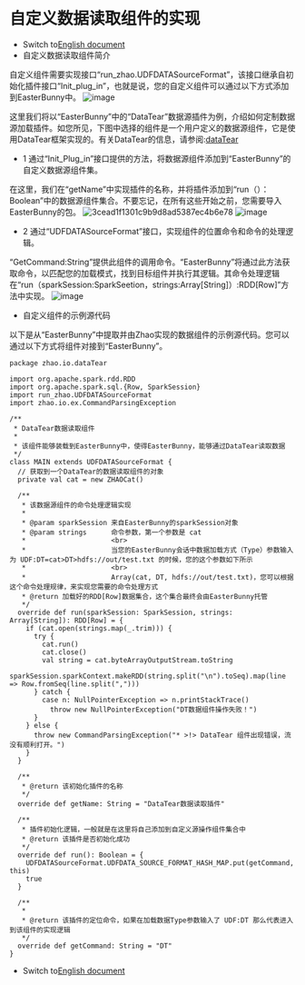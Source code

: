 # 自定义数据读取组件的实现
- Switch to[English document](https://github.com/BeardedManZhao/EasterBunny/blob/main/Implementation%20of%20user-defined%20data%20reading%20component.md)
- 自定义数据读取组件简介

自定义组件需要实现接口“run_zhao.UDFDATASourceFormat”，该接口继承自初始化插件接口“Init_plug_in”，也就是说，您的自定义组件可以通过以下方式添加到EasterBunny中。
![image](https://user-images.githubusercontent.com/113756063/192914662-01ce0d39-5ee0-404a-9f97-b8b25bd8dcd4.png)

这里我们将以“EasterBunny”中的“DataTear”数据源插件为例，介绍如何定制数据源加载插件。如您所见，下图中选择的组件是一个用户定义的数据源组件，它是使用DataTear框架实现的。有关DataTear的信息，请参阅:[dataTear](https://github.com/BeardedManZhao/dataTear)

  * 1 通过“Init_Plug_in”接口提供的方法，将数据源组件添加到“EasterBunny”的自定义数据源组件集。
   
   在这里，我们在“getName”中实现插件的名称，并将插件添加到“run（）：Boolean”中的数据源组件集合。不要忘记，在所有这些开始之前，您需要导入EasterBunny的包。
  ![3cead1f1301c9b9d8ad5387ec4b6e78](https://user-images.githubusercontent.com/113756063/192923964-40996af9-7d72-4e75-b8b6-833e6f308d1b.jpg)
  ![image](https://user-images.githubusercontent.com/113756063/192914398-c0d1d409-2776-4f82-810c-bff93c1aa8d8.png)
  
  * 2 通过“UDFDATASourceFormat”接口，实现组件的位置命令和命令的处理逻辑。
  
  “GetCommand:String”提供此组件的调用命令。“EasterBunny”将通过此方法获取命令，以匹配您的加载模式，找到目标组件并执行其逻辑。其命令处理逻辑在“run（sparkSession:SparkSeetion，strings:Array[String]）:RDD[Row]”方法中实现。
  ![image](https://user-images.githubusercontent.com/113756063/192914783-bc9c8d8b-4825-43c2-b1e0-a2cde911ad9a.png)
- 自定义组件的示例源代码

以下是从“EasterBunny”中提取并由Zhao实现的数据组件的示例源代码。您可以通过以下方式将组件对接到“EasterBunny”。
   
```
package zhao.io.dataTear

import org.apache.spark.rdd.RDD
import org.apache.spark.sql.{Row, SparkSession}
import run_zhao.UDFDATASourceFormat
import zhao.io.ex.CommandParsingException

/**
 * DataTear数据读取组件
 *
 * 该组件能够装载到EasterBunny中，使得EasterBunny，能够通过DataTear读取数据
 */
class MAIN extends UDFDATASourceFormat {
  // 获取到一个DataTear的数据读取组件的对象
  private val cat = new ZHAOCat()

  /**
   * 该数据源组件的命令处理逻辑实现
   *
   * @param sparkSession 来自EasterBunny的sparkSession对象
   * @param strings      命令参数，第一个参数是 cat
   *                     <br>
   *                     当您的EasterBunny会话中数据加载方式（Type）参数输入为 UDF:DT=cat>DT>hdfs://out/test.txt 的时候，您的这个参数如下所示
   *                     <br>
   *                     Array(cat, DT, hdfs://out/test.txt)，您可以根据这个命令处理规律，来实现您需要的命令处理方式
   * @return 加载好的RDD[Row]数据集合，这个集合最终会由EasterBunny托管
   */
  override def run(sparkSession: SparkSession, strings: Array[String]): RDD[Row] = {
    if (cat.open(strings.map(_.trim))) {
      try {
        cat.run()
        cat.close()
        val string = cat.byteArrayOutputStream.toString
        sparkSession.sparkContext.makeRDD(string.split("\n").toSeq).map(line => Row.fromSeq(line.split(",")))
      } catch {
        case n: NullPointerException => n.printStackTrace()
          throw new NullPointerException("DT数据组件操作失败！")
      }
    } else {
      throw new CommandParsingException("* >!> DataTear 组件出现错误，流没有顺利打开。")
    }
  }

  /**
   * @return 该初始化插件的名称
   */
  override def getName: String = "DataTear数据读取插件"

  /**
   * 插件初始化逻辑，一般就是在这里将自己添加到自定义源操作组件集合中
   * @return 该插件是否初始化成功
   */
  override def run(): Boolean = {
    UDFDATASourceFormat.UDFDATA_SOURCE_FORMAT_HASH_MAP.put(getCommand, this)
    true
  }

  /**
   *
   * @return 该插件的定位命令，如果在加载数据Type参数输入了 UDF:DT 那么代表进入到该组件的实现逻辑
   */
  override def getCommand: String = "DT"
}

```
- Switch to[English document](https://github.com/BeardedManZhao/EasterBunny/blob/main/Implementation%20of%20user-defined%20data%20reading%20component.md)
